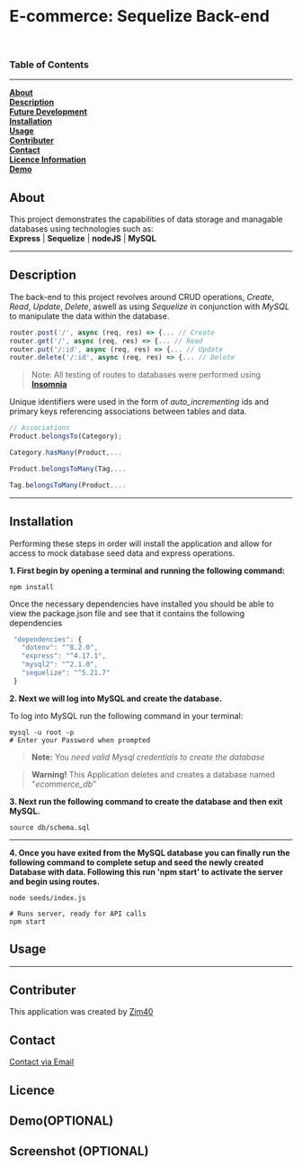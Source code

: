 <br>

# E-commerce: Sequelize Back-end

<br>

<!-- LICENCE GOES HERE -->
### Table of Contents <br>
***
 [**About**](#about)<br>
 [**Description**](#description)<br>
 [**Future Development**](#future-development)<br>
 [**Installation**](#installation)<br>
 [**Usage**](#usage)<br>
 [**Contributer**](#contributer)<br>
 [**Contact**](#contact)<br>
 [**Licence Information**](#licence)<br>
 [**Demo**](#demo)<br>


## About
This project demonstrates the capabilities of data storage and managable databases using technologies such as: <br>
**Express** | **Sequelize** | **nodeJS** | **MySQL**


***
## Description
The back-end to this project revolves around CRUD operations, *Create*, *Read*, *Update*, *Delete*, aswell as using *Sequelize* in conjunction with *MySQL* to manipulate the data within the database. 
 ```js
 router.post('/', async (req, res) => {... // Create
 router.get('/', async (req, res) => {... // Read
 router.put('/:id', async (req, res) => {... // Update
 router.delete('/:id', async (req, res) => {... // Delete
 ```
> Note: All testing of routes to databases were performed using [**Insomnia**](https://insomnia.rest/)
>
Unique identifiers were used in the form of *auto_incrementing* ids and primary keys referencing associations between tables and data. 
```js
// Associations
Product.belongsTo(Category); 

Category.hasMany(Product,...

Product.belongsToMany(Tag,...

Tag.belongsToMany(Product,...
```
***
## Installation
Performing these steps in order will install the application and allow for access to mock database seed data and express operations.

**1. First begin by opening a terminal and running the following command:**

```shell
npm install
```
 Once the necessary dependencies have installed you should be able to view the package.json file and see that it contains the following dependencies
 ```js
  "dependencies": {
    "dotenv": "^8.2.0",
    "express": "^4.17.1",
    "mysql2": "^2.1.0",
    "sequelize": "^5.21.7"
  }
 ```
**2. Next we will log into MySQL and create the database.**

>
To log into MySQL run the following command in your terminal:
```shell
mysql -u root -p
# Enter your Password when prompted
```
>**Note:** You *need valid Mysql credentials to create the database*<br>

> **Warning!** This Application deletes and creates a database named "*ecommerce_db*"<br>

**3. Next run the following command to create the database and then exit MySQL.**
```shell 
source db/schema.sql
```
***
**4. Once you have exited from the MySQL database you can finally run the following command to complete setup and seed the newly created Database with data. Following this run 'npm start' to activate the server and begin using routes.**
```shell
node seeds/index.js
```
```shell
# Runs server, ready for API calls
npm start 
```

## Usage
<!-- Describe what can be done in this application and how to do it using insommnia, Screenshot of insomnia with fetch calls -->

***
## Contributer
This application was created by [Zim40](https://github.com/Zim40)
## Contact
[Contact via Email](mailto:michaelm810129@gmail.com)
## Licence

## Demo(OPTIONAL)

## Screenshot (OPTIONAL)